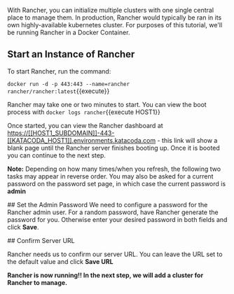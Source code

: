 With Rancher, you can initialize multiple clusters with one single central place to manage them. In production, Rancher would typically be ran in its own highly-available kubernetes cluster. For purposes of this tutorial, we'll be running Rancher in a Docker Container.

## Start an Instance of Rancher

To start Rancher, run the command:

`docker run -d -p 443:443 --name=rancher rancher/rancher:latest`{{execute}}

Rancher may take one or two minutes to start. You can view the boot process with `docker logs rancher`{{execute HOST1}}

Once started, you can view the Rancher dashboard at <a href="https://[[HOST1_SUBDOMAIN]]-443-[[KATACODA_HOST1]].environments.katacoda.com" target='_blank'>https://[[HOST1_SUBDOMAIN]]-443-[[KATACODA_HOST1]].environments.katacoda.com</a> - this link will show a blank page until the Rancher server finishes booting up. Once it is booted you can continue to the next step.

**Note:** Depending on how many times/when you refresh, the following two tasks may appear in reverse order. You may also be asked for a current password on the password set page, in which case the current password is **admin**

## Set the Admin Password
We need to configure a password for the Rancher admin user. For a random password, have Rancher generate the password for you. Otherwise enter your desired password in both fields and click **Save**.

## Confirm Server URL

Rancher needs us to confirm our server URL. You can leave the URL set to the default value and click **Save URL**



**Rancher is now running!! In the next step, we will add a cluster for Rancher to manage.**
